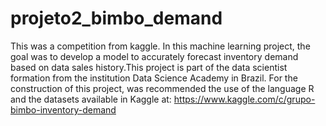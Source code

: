 # projeto2_bimbo_demand

This was a competition from kaggle.
In this machine learning project, the goal was to develop a
model to accurately forecast inventory demand based on data
sales history.This project is part of the data scientist formation from the institution Data Science Academy in Brazil.
For the construction of this project, was recommended the use of the language
R and the datasets available in Kaggle at:
https://www.kaggle.com/c/grupo-bimbo-inventory-demand

